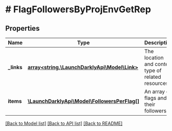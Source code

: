 # # FlagFollowersByProjEnvGetRep

## Properties

Name | Type | Description | Notes
------------ | ------------- | ------------- | -------------
**_links** | [**array<string,\LaunchDarklyApi\Model\Link>**](Link.md) | The location and content type of related resources |
**items** | [**\LaunchDarklyApi\Model\FollowersPerFlag[]**](FollowersPerFlag.md) | An array of flags and their followers | [optional]

[[Back to Model list]](../../README.md#models) [[Back to API list]](../../README.md#endpoints) [[Back to README]](../../README.md)
